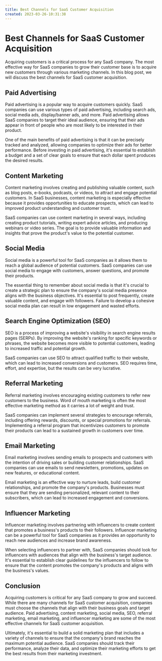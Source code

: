 ```yaml
---
title: Best Channels for SaaS Customer Acquisition
created: 2023-03-26-10:31:38
---
```


# Best Channels for SaaS Customer Acquisition

Acquiring customers is a critical process for any SaaS company. The most effective way for SaaS companies to grow their customer base is to acquire new customers through various marketing channels. In this blog post, we will discuss the best channels for SaaS customer acquisition.

## Paid Advertising

Paid advertising is a popular way to acquire customers quickly. SaaS companies can use various types of paid advertising, including search ads, social media ads, display/banner ads, and more. Paid advertising allows SaaS companies to target their ideal audience, ensuring that their ads appear in front of people who are most likely to be interested in their product.

One of the main benefits of paid advertising is that it can be precisely tracked and analyzed, allowing companies to optimize their ads for better performance. Before investing in paid advertising, it's essential to establish a budget and a set of clear goals to ensure that each dollar spent produces the desired results.

## Content Marketing

Content marketing involves creating and publishing valuable content, such as blog posts, e-books, podcasts, or videos, to attract and engage potential customers. In SaaS businesses, content marketing is especially effective because it provides opportunities to educate prospects, which can lead to improved product understanding and customer trust.

SaaS companies can use content marketing in several ways, including creating product tutorials, writing expert advice articles, and producing webinars or video series. The goal is to provide valuable information and insights that prove the product's value to the potential customer.

## Social Media

Social media is a powerful tool for SaaS companies as it allows them to reach a global audience of potential customers. SaaS companies can use social media to engage with customers, answer questions, and promote their products.

The essential thing to remember about social media is that it's crucial to create a strategic plan to ensure the company's social media presence aligns with the business objectives. It's essential to post frequently, create valuable content, and engage with followers. Failure to develop a cohesive social media plan can result in low engagement and wasted efforts.

## Search Engine Optimization (SEO)

SEO is a process of improving a website's visibility in search engine results pages (SERPs). By improving the website's ranking for specific keywords or phrases, the website becomes more visible to potential customers, leading to increased traffic and potential growth.

SaaS companies can use SEO to attract qualified traffic to their website, which can lead to increased conversions and customers. SEO requires time, effort, and expertise, but the results can be very lucrative.

## Referral Marketing

Referral marketing involves encouraging existing customers to refer new customers to the business. Word of mouth marketing is often the most effective marketing method as it carries a lot of weight and trust.

SaaS companies can implement several strategies to encourage referrals, including offering rewards, discounts, or special promotions for referrals. Implementing a referral program that incentivizes customers to promote their products can lead to a sustained growth in customers over time.

## Email Marketing

Email marketing involves sending emails to prospects and customers with the intention of driving sales or building customer relationships. SaaS companies can use emails to send newsletters, promotions, updates on new features, or educational content.

Email marketing is an effective way to nurture leads, build customer relationships, and promote the company's products. Businesses must ensure that they are sending personalized, relevant content to their subscribers, which can lead to increased engagement and conversions.

## Influencer Marketing

Influencer marketing involves partnering with influencers to create content that promotes a business's products to their followers. Influencer marketing can be a powerful tool for SaaS companies as it provides an opportunity to reach new audiences and increase brand awareness.

When selecting influencers to partner with, SaaS companies should look for influencers with audiences that align with the business's target audience. It's essential to establish clear guidelines for the influencers to follow to ensure that the content promotes the company's products and aligns with the business's values.

## Conclusion

Acquiring customers is critical for any SaaS company to grow and succeed. While there are many channels for SaaS customer acquisition, companies must choose the channels that align with their business goals and target audience. Paid advertising, content marketing, social media, SEO, referral marketing, email marketing, and influencer marketing are some of the most effective channels for SaaS customer acquisition.

Ultimately, it's essential to build a solid marketing plan that includes a variety of channels to ensure that the company's brand reaches the maximum potential audience. SaaS companies should track their performance, analyze their data, and optimize their marketing efforts to get the best results from their marketing investment.
